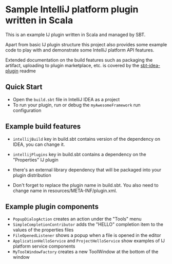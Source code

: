 # Sample IntelliJ platform plugin written in Scala

This is an example IJ plugin written in Scala and managed by SBT.

Apart from basic IJ plugin structure this project also provides some example code to play with and demonstrate some IntelliJ platform API features.

Extended documentation on the build features such as packaging the artifact, uploading to plugin marketplace, etc. is covered by
the [sbt-idea-plugin](https://github.com/JetBrains/sbt-idea-plugin) readme

## Quick Start

- Open the `build.sbt` file in IntelliJ IDEA as a project
- To run your plugin, run or debug the `myAwesomeFramework` run configuration

## Example build features

- `intellijBuild` key in build.sbt contains version of the dependency on IDEA, you can change it.

- `intellijPlugins` key in build.sbt contains a dependency on the "Properties" IJ plugin

- there's an external library dependency that will be packaged into your plugin distribution

- Don't forget to replace the plugin name in build.sbt. You also need to change name in resources/META-INF/plugin.xml.

## Example plugin components

- `PopupDialogAction` creates an action under the "Tools" menu
- `SimpleCompletionContributor` adds the "HELLO" completion item to the values of the properties files
- `FileOpenedListener` shows a popup when a file is opened in the editor
- `ApplicationHelloService` and `ProjectHelloService` show examples of IJ platform service components
- `MyToolWindowFactory` creates a new ToolWindow at the bottom of the window
